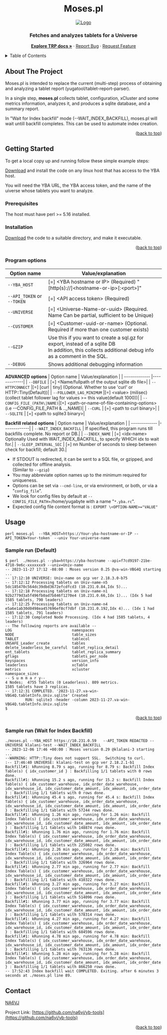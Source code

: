 <a name="readme-top"></a>

<!-- PROJECT SHIELDS -->

<h1 align="center">Moses.pl</h1>

<div align="center">
  <a href="https://github.com/yugabyte/yb-tools/tree/main/tablet-report-parser">
    <img src="moses-dropping-a-tablet.png" alt="Logo" >
  </a>

  <h3 align="center">
    Fetches and analyzes tablets for a Universe</h3>
    <p/>
    <a href="https://github.com/yugabyte/yb-tools/tree/main/tablet-report-parser"><strong>Explore TRP docs »</strong></a>
    ·
    <a href="https://github.com/yugabyte/yb-tools/tree/main/tablet-report-parser/issues">Report Bug</a>
    ·
    <a href="https://github.com/yugabyte/yb-tools/tree/main/tablet-report-parser/issues">Request Feature</a>
</div>



<!-- TABLE OF CONTENTS -->
<details>
  <summary>Table of Contents</summary>
  <ol>
    <li>
      <a href="#about-the-project">About The Project</a>
    </li>
    <li>
      <a href="#getting-started">Getting Started</a>
      <ul>
        <li><a href="#prerequisites">Prerequisites</a></li>
        <li><a href="#installation">Installation</a></li>
        <li><a href="#Program options">Program options</a></li>
      </ul>
    </li>
    <li><a href="#usage">Usage</a></li>
    <li><a href="#Sample run (Default)">Sample run (Default)</a>
    <li><a href="#Sample run (Wait for Index Backfill)">Sample run (Wait for Index Backfill)</a>
    <li><a href="#contact">Contact</a></li>

  </ol>
</details>



<!-- ABOUT THE PROJECT -->
## About The Project

Moses.pl is intended to replace the current (multi-step) process of obtaining and analyzing a tablet report (yugatool/tablet-report-parser).

In a single step, **moses.pl** collects tablet, configuration, xCluster and some metrics information, analyzes it, and produces a 
sqlite database, and a summary report.

In "Wait for Index backfill" mode (--WAIT_INDEX_BACKFILL), moses.pl will wait untill backfill completes. This can be used to automate index creation.
<p align="right">(<a href="#readme-top">back to top</a>)</p>


<!-- GETTING STARTED -->
## Getting Started

To get a local copy up and running follow these simple example steps:

<a href="https://github.com/yugabyte/yb-tools/blob/main/tablet-report-parser/moses.pl">Download</a> and install the code on any linux host that has access to the YBA host.

You will need the YBA URL, the YBA access token, and the name of the uiverse whose tablets you want to analyze.

### Prerequisites

The host must have perl >= 5.16 installed.

### Installation

<a href="https://github.com/yugabyte/yb-tools/blob/main/tablet-report-parser/moses.pl">Download</a> the code to a suitable directory, and make it executable.

<p align="right">(<a href="#readme-top">back to top</a>)</p>

### Program options
| Option name  | Value/explanation |
| ------------- |-------------|
|  `--YBA_HOST`        | [=] \<YBA hostname or IP> (Required) "[http(s)://]\<hostname-or-ip>[:\<port>]"|
|  `--API_TOKEN` or `--TOKEN` | [=] \<API access token>   (Required)|
|  `--UNIVERSE`        | [=] \<Universe-Name-or-uuid>  (Required. Name Can be partial, sufficient to be Unique)|
|  `--CUSTOMER`        | [=] \<Customer-uuid-or-name> (Optional. Required if more than one customer exists)|
|  `--GZIP`            | Use this if you want to create a sql.gz for export, instead of a sqlite DB<br/> In addition, this collects additional debug info as a comment in the SQL.|
|  `--DEBUG`           | Shows additional debugging  information|

   **ADVANCED options** 
| Option name  | Value/explanation |
| ------------- |-------------|
| `--DBFILE` | [=] <Name/fullpath of the output sqlite db file>|
|   `--HTTPCONNECT`            |[=] [curl \| tiny]    (Optional. Whether to use 'curl' or HTTP::Tiny(Default))|
|   `--FOLLOWER_LAG_MINIMUM`   |[=] \<value> (milisec)(collect tablet follower lag for values >= this value(default 1000))|
|   `--CONFIG_FILE_(PATH\|NAME)`|[=] \<path-or-name-of-file-containing-options> (i.e --CONFIG_FILE_PATH & .._NAME)|
|   `--CURL`                    | [=] \<path to curl binary>|
|   `--SQLITE`                  | [=] \<path to sqlite3 binary>|
   
   **Backfill related options**
| Option name  | Value/explanation |
| ------------- |-------------|
|   `--WAIT_INDEX_BACKFILL` |        If specified, this program runs till backfills complete. No report or DB.|
|   `--INDEX_NAME` |    [=] \<idx-name> Optionally Used with WAIT_INDEX_BACKFILL, to specify WHICH idx to wait for.|
|   `--SLEEP_INTERVAL_SEC` |    [=] nn  Number of seconds to sleep between check for backfill; default 30.|


* If STDOUT is redirected, it can be sent to  a SQL file, or gzipped, and collected for offline analysis.\
   (Similar to `--gzip`)
* You may abbreviate option names up to the minimum required for uniqueness.
* Options can be set via `--cmd-line`, or via environment, or both, or via a "`config_file`".
* We look for config files by default at `--CONFIG_FILE_PATH`=/home/yugabyte with a name "`*.yba.rc`".
* Expected config file content format is : `EXPORT \<OPTION-NAME>="VALUE"`

<!-- USAGE EXAMPLES -->
## Usage
 
 `perl moses.pl  --YBA_HOST=https://Your-yba-hostname-or-IP --API_TOKEN=Your-token  --univ Your-universe-name`

### Sample run (Default)
```
$ perl  ./moses.pl --yba=https://yba-hostname --api=f7cd9197-21be-4718-9e6c-xxxxxxx9 --univ=Univ-name
-- 2023-11-27 17:12 -08:00 : Moses version 0.25 @va-win-VBG4Q starting ...
-- 17:12:10 UNIVERSE: Univ-name on gcp ver 2.18.3.0-b75
-- 17:12:12 Processing tablets on Univ-name-n5 5dc185470c564dc39dbd3672efcdfcd3 (10.231.0.84,Idx 5)...
-- 17:12:18 Processing tablets on Univ-name-n1 92b2779d3a5f496fb0ad7b846f1270e4 (10.231.0.66,Idx 1)... (Idx 5 had 1585 tablets, 790 leaders)
-- 17:12:25 Processing tablets on Univ-name-n4 e5a6e1ab30d0498ea457696ef8cf7dbf (10.231.0.192,Idx 4)... (Idx 1 had 1585 tablets, 791 leaders)
-- 17:12:30 Completed Node Processing. (Idx 4 had 1585 tablets, 4 leaders)
-- The following reports are available --
LOG                           namespaces
NODE                          table_sizes
TABLET                        tablecol
UNSAFE_Leader_create          tables
delete_leaderless_be_careful  tablet_replica_detail
ent_tablets                   tablet_replica_summary
gflags                        tablets_per_node
keyspaces                     version_info
leaderless                    xcTable
metrics                       xcluster
namespace_sizes
-- S u m m a r y--
4 Nodes;  4755 Tablets (0 Leaderless). 809 metrics.
1585 tablets have 3 replicas.
-- 17:12:31 COMPLETED. '2023-11-27.va-win-VBG4Q.tabletInfo.Univ.sqlite' Created
         RUN: sqlite3 -header -column 2023-11-27.va-win-VBG4Q.tabletInfo.Univ.sqlite
$
```
<p align="right">(<a href="#readme-top">back to top</a>)</p>

### Sample run (Wait for Index Backfill)

```
./moses.pl --YBA_HOST https://10.231.0.59   --API_TOKEN REDACTED --UNIVERSE klalani-test --WAIT_INDEX_BACKFILL 
-- 2023-12-06 17:46 +00:00 : Moses version 0.29 @klalani-3 starting ...
--WARNING: HTTP::Tiny does not support SSL.  Switching to curl.
:-- 17:46:40 UNIVERSE: klalani-test on gcp ver 2.18.2.1-b1
Backfill#1: kRunning 8.79 s ago, running for 8.79 s: Backfill Index Table(s) { idx_customer_id } : Backfilling 1/1 tablets with 0 rows done.
Backfill#1: kRunning 15.2 s ago, running for 15.2 s: Backfill Index Table(s) { idx_customer_warehouse, idx_order_date_warehouse, idx_warehouse_id, idx_customer_date_amount, idx_amount, idx_order_date } : Backfilling 1/1 tablets with 0 rows done.
Backfill#1: kRunning 45.4 s ago, running for 45.4 s: Backfill Index Table(s) { idx_customer_warehouse, idx_order_date_warehouse, idx_warehouse_id, idx_customer_date_amount, idx_amount, idx_order_date } : Backfilling 1/1 tablets with 57244 rows done.
Backfill#1: kRunning 1.26 min ago, running for 1.26 min: Backfill Index Table(s) { idx_customer_warehouse, idx_order_date_warehouse, idx_warehouse_id, idx_customer_date_amount, idx_amount, idx_order_date } : Backfilling 1/1 tablets with 148874 rows done.
Backfill#1: kRunning 1.76 min ago, running for 1.76 min: Backfill Index Table(s) { idx_customer_warehouse, idx_order_date_warehouse, idx_warehouse_id, idx_customer_date_amount, idx_amount, idx_order_date } : Backfilling 1/1 tablets with 225082 rows done.
Backfill#1: kRunning 2.26 min ago, running for 2.26 min: Backfill Index Table(s) { idx_customer_warehouse, idx_order_date_warehouse, idx_warehouse_id, idx_customer_date_amount, idx_amount, idx_order_date } : Backfilling 1/1 tablets with 326964 rows done.
Backfill#1: kRunning 2.77 min ago, running for 2.77 min: Backfill Index Table(s) { idx_customer_warehouse, idx_order_date_warehouse, idx_warehouse_id, idx_customer_date_amount, idx_amount, idx_order_date } : Backfilling 1/1 tablets with 410322 rows done.
Backfill#1: kRunning 3.27 min ago, running for 3.27 min: Backfill Index Table(s) { idx_customer_warehouse, idx_order_date_warehouse, idx_warehouse_id, idx_customer_date_amount, idx_amount, idx_order_date } : Backfilling 1/1 tablets with 514096 rows done.
Backfill#1: kRunning 3.77 min ago, running for 3.77 min: Backfill Index Table(s) { idx_customer_warehouse, idx_order_date_warehouse, idx_warehouse_id, idx_customer_date_amount, idx_amount, idx_order_date } : Backfilling 1/1 tablets with 578314 rows done.
Backfill#1: kRunning 4.27 min ago, running for 4.27 min: Backfill Index Table(s) { idx_customer_warehouse, idx_order_date_warehouse, idx_warehouse_id, idx_customer_date_amount, idx_amount, idx_order_date } : Backfilling 1/1 tablets with 684596 rows done.
Backfill#1: kRunning 4.78 min ago, running for 4.78 min: Backfill Index Table(s) { idx_customer_warehouse, idx_order_date_warehouse, idx_warehouse_id, idx_customer_date_amount, idx_amount, idx_order_date } : Backfilling 1/1 tablets with 763136 rows done.
Backfill#1: kRunning 5.28 min ago, running for 5.28 min: Backfill Index Table(s) { idx_customer_warehouse, idx_order_date_warehouse, idx_warehouse_id, idx_customer_date_amount, idx_amount, idx_order_date } : Backfilling 1/1 tablets with 866250 rows done.
-- 17:52:43 Index backfill wait COMPLETED. Exiting. after 6 minutes 3 seconds at ./moses.pl line 89.
```


<!-- CONTACT -->
## Contact

<a href="https://github.com/na6vj">NA6VJ</a>

Project Link: [https://github.com/na6vj/yb-tools](https://github.com/na6vj/yb-tools)

<p align="right">(<a href="#readme-top">back to top</a>)</p>

